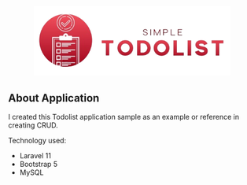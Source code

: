 <p align="center"><img src="https://github.com/gede-candra/simple-todolist-with-laravel/blob/main/public/assets/img/logo-todolist.png" width="400" alt="Todolist Logo"></p>

## About Application

I created this Todolist application sample as an example or reference in creating CRUD.

Technology used:

- Laravel 11
- Bootstrap 5
- MySQL